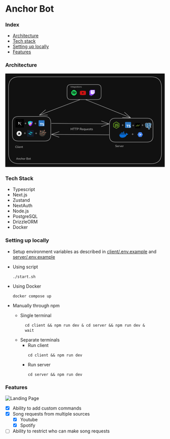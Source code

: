 # Anchor Bot

### Index

- [Architecture](#architecture)
- [Tech stack](#tech-stack)
- [Setting up locally](#setting-up-locally)
- [Features](#features)

### Architecture

![Image of architecture](client/public/arch3.png)

### Tech Stack

- Typescript
- Next.js
- Zustand
- NextAuth
- Node.js
- PostgreSQL
- DrizzleORM
- Docker

### Setting up locally

- Setup environment variables as described in [client/.env.example](client/.env.example) and [server/.env.example](server/.env.example)

- Using script
  ```
  ./start.sh
  ```
- Using Docker
  ```
  docker compose up
  ```
- Manually through npm
  - Single terminal
    ```
      cd client && npm run dev & cd server && npm run dev &
      wait
    ```
  - Separate terminals
    - Run client
      ```
      cd client && npm run dev
      ```
    - Run server
      ```
      cd server && npm run dev
      ```

### Features

![Landing Page]()

- [x] Ability to add custom commands
- [x] Song requests from multiple sources
  - [x] Youtube
  - [x] Spotify
- [ ] Ability to restrict who can make song requests
